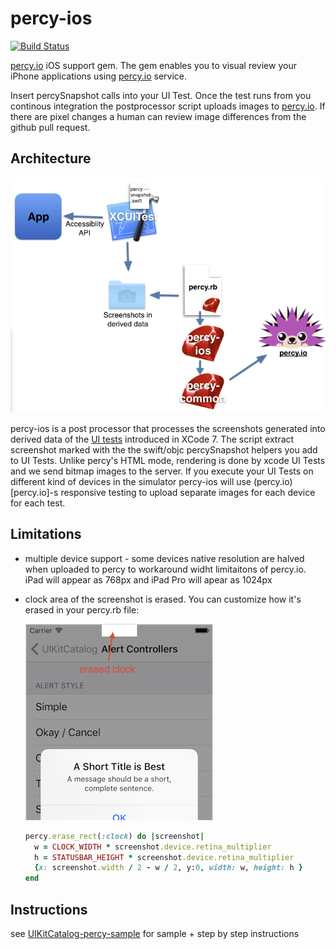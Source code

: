 # percy-ios

[![Build Status](https://travis-ci.org/mfazekas/percy-ios.svg?branch=master)](https://travis-ci.org/percy/percy-ios)

[percy.io](percy.io) iOS support gem. The gem enables you to visual review your iPhone applications using [percy.io](percy.io) service.

Insert percySnapshot calls into your UI Test. Once the test runs from you continous integration the postprocessor script uploads images to [percy.io](percy.io). If there are pixel changes a human can review image differences from the github pull request.

## Architecture

![Architecture](images/architecture.png)

percy-ios is a post processor that processes the screenshots generated into derived data of the [UI tests](https://developer.apple.com/videos/play/wwdc2015/406/) introduced in XCode 7. The script extract screenshot marked with the the swift/objc percySnapshot helpers you add to UI Tests. Unlike percy's HTML mode, rendering is done by xcode UI Tests and we send bitmap images to the server. If you execute your UI Tests on different kind of devices in the simulator percy-ios will use (percy.io)[percy.io]-s responsive testing to upload separate images for each device for each test.

## Limitations

* multiple device support - some devices native resolution are halved when uploaded to percy to workaround widht limitaitons of percy.io. iPad will appear as 768px and iPad Pro will apear as 1024px
* clock area of the screenshot is erased. You can customize how it's erased in your percy.rb file:

  ![clock_area_erased](images/clock_area_erased.png)

  ```ruby
  percy.erase_rect(:clock) do |screenshot|
    w = CLOCK_WIDTH * screenshot.device.retina_multiplier
    h = STATUSBAR_HEIGHT * screenshot.device.retina_multiplier
    {x: screenshot.width / 2 - w / 2, y:0, width: w, height: h }
  end
  ```

## Instructions

see [UIKitCatalog-percy-sample](https://github.com/mfazekas/UIKitCatalog-percy-sample) for sample + step by step instructions
